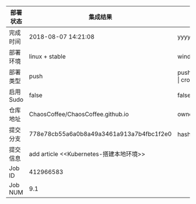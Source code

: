 部署状态 | 集成结果 | 参考值
---|---|---
完成时间 | 2018-08-07 14:21:08 | yyyy-mm-dd hh:mm:ss
部署环境 | linux + stable | window \| linux + stable
部署类型 | push | push \| pull_request \| api \| cron
启用Sudo | false | false \| true
仓库地址 | ChaosCoffee/ChaosCoffee.github.io | owner_name/repo_name
提交分支 | 778e78cb55a6a0b8a49a3461a913a7b4fbc1f2e0 | hash 16位
提交信息 | add article <<Kubernetes-搭建本地环境>> |
Job ID   | 412966583 |
Job NUM  | 9.1 |
